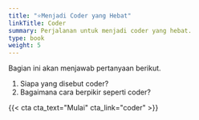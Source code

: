 ```yaml
---
title: "⭐Menjadi Coder yang Hebat"
linkTitle: Coder
summary: Perjalanan untuk menjadi coder yang hebat.
type: book
weight: 5
---
```


Bagian ini akan menjawab pertanyaan berikut.
1. Siapa yang disebut coder?
2. Bagaimana cara berpikir seperti coder?



{{< cta cta_text="Mulai" cta_link="coder" >}}
